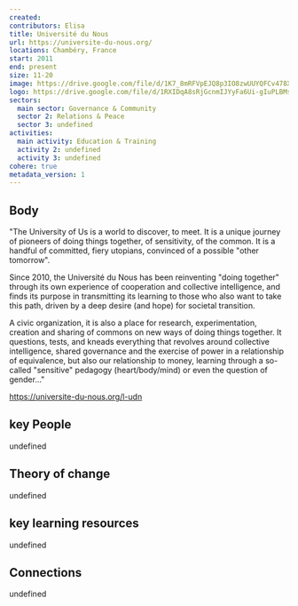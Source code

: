 ```yaml
---
created:
contributors: Elisa
title: Université du Nous
url: https://universite-du-nous.org/
locations: Chambéry, France
start: 2011
end: present
size: 11-20
image: https://drive.google.com/file/d/1K7_8mRFVpEJQ8p3IO8zwUUYQFCv478XR/view?usp=drive_link
logo: https://drive.google.com/file/d/1RXIDqA8sRjGcnmIJYyFa6Ui-gIuPLBMs/view?usp=drive_link
sectors:
  main sector: Governance & Community
  sector 2: Relations & Peace
  sector 3: undefined
activities: 
  main activity: Education & Training
  activity 2: undefined
  activity 3: undefined
cohere: true
metadata_version: 1
---
```



## Body

"The University of Us is a world to discover, to meet. It is a unique journey of pioneers of doing things together, of sensitivity, of the common. It is a handful of committed, fiery utopians, convinced of a possible "other tomorrow".

Since 2010, the Université du Nous has been reinventing "doing together" through its own experience of cooperation and collective intelligence, and finds its purpose in transmitting its learning to those who also want to take this path, driven by a deep desire (and hope) for societal transition.

A civic organization, it is also a place for research, experimentation, creation and sharing of commons on new ways of doing things together. It questions, tests, and kneads everything that revolves around collective intelligence, shared governance and the exercise of power in a relationship of equivalence, but also our relationship to money, learning through a so-called "sensitive" pedagogy (heart/body/mind) or even the question of gender..."

https://universite-du-nous.org/l-udn

## key People

undefined

## Theory of change

undefined

## key learning resources

undefined

## Connections

undefined



